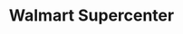 ---
title: "Walmart Supercenter"
url: /tallahassee/walmart-supercenter-thomasville-road/
shop: supermarket
---